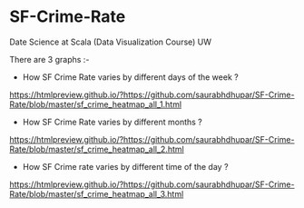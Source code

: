 # SF-Crime-Rate
Date Science at Scala (Data Visualization Course) UW

There are 3 graphs :-

- How SF Crime Rate varies by different days of the week ?

https://htmlpreview.github.io/?https://github.com/saurabhdhupar/SF-Crime-Rate/blob/master/sf_crime_heatmap_all_1.html

- How SF Crime Rate varies by different months ? 

https://htmlpreview.github.io/?https://github.com/saurabhdhupar/SF-Crime-Rate/blob/master/sf_crime_heatmap_all_2.html

- How SF Crime rate varies by different time of the day ?

https://htmlpreview.github.io/?https://github.com/saurabhdhupar/SF-Crime-Rate/blob/master/sf_crime_heatmap_all_3.html
